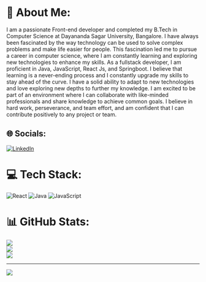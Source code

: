 # 💫 About Me:
I am a passionate Front-end developer and completed my B.Tech in Computer Science at Dayananda Sagar University, Bangalore. I have always been fascinated by the way technology can be used to solve complex problems and make life easier for people. This fascination led me to pursue a career in computer science, where I am constantly learning and exploring new technologies to enhance my skills. As a fullstack developer, I am proficient in Java, JavaScript, React Js, and Springboot. I believe that learning is a never-ending process and I constantly upgrade my skills to stay ahead of the curve. I have a solid ability to adapt to new technologies and love exploring new depths to further my knowledge. I am excited to be part of an environment where I can collaborate with like-minded professionals and share knowledge to achieve common goals. I believe in hard work, perseverance, and team effort, and am confident that I can contribute positively to any project or team.


## 🌐 Socials:
[![LinkedIn](https://img.shields.io/badge/LinkedIn-%230077B5.svg?logo=linkedin&logoColor=white)](https://linkedin.com/in/shaik-safi-1353831b3) 

# 💻 Tech Stack:
![React](https://img.shields.io/badge/react-%2320232a.svg?style=for-the-badge&logo=react&logoColor=%2361DAFB) ![Java](https://img.shields.io/badge/java-%23ED8B00.svg?style=for-the-badge&logo=java&logoColor=white) ![JavaScript](https://img.shields.io/badge/javascript-%23323330.svg?style=for-the-badge&logo=javascript&logoColor=%23F7DF1E)
# 📊 GitHub Stats:
![](https://github-readme-stats.vercel.app/api?username=shaik-safi&theme=dark&hide_border=false&include_all_commits=true&count_private=true)<br/>
![](https://github-readme-streak-stats.herokuapp.com/?user=shaik-safi&theme=dark&hide_border=false)<br/>
![](https://github-readme-stats.vercel.app/api/top-langs/?username=shaik-safi&theme=dark&hide_border=false&include_all_commits=true&count_private=true&layout=compact)

---
[![](https://visitcount.itsvg.in/api?id=shaik-safi&icon=0&color=0)](https://visitcount.itsvg.in)

<!-- Proudly created with GPRM ( https://gprm.itsvg.in ) -->
